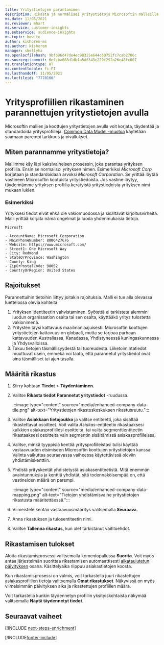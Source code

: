 ```yaml
---
title: Yritystietojen parantaminen
description: Rikasta ja normalisoi yritystietoja Microsoftin malleilla.
ms.date: 11/05/2021
ms.reviewer: mhart
ms.service: customer-insights
ms.subservice: audience-insights
ms.topic: how-to
author: kishorem-ms
ms.author: kishorem
manager: shellyha
ms.openlocfilehash: 9bfb96d47de4ec98325e644c60752fc7cab2706c
ms.sourcegitcommit: 6efcba688d1db1a5d6343c229f292a26c48fc007
ms.translationtype: HT
ms.contentlocale: fi-FI
ms.lasthandoff: 11/05/2021
ms.locfileid: "7770166"
---
```

# <a name="enrichment-of-company-profiles-with-enhanced-company-data"></a>Yritysprofiilien rikastaminen parannettujen yritystietojen avulla

Microsoftin mallien ja koottujen yritystietojen avulla voit korjata, täydentää ja standardoida yritysprofiileja. [Common Data Model -muotoa](/common-data-model/schema/core/applicationcommon/account) käytetään saamaan parempi tarkkuus ja oivallukset.

## <a name="how-we-enhance-company-data"></a>Miten parannamme yritystietoja?

Mallimme käy läpi kaksivaiheisen prosessin, joka parantaa yrityksen profiilia. Ensin se normalisoi yrityksen nimen. Esimerkiksi *Microsoft Corp* korjataan ja standardoidaan arvoksi *Microsoft Corporation*. Se yrittää löytää vastineen Microsoftin kootuista yritystiedoista. Jos vastine löytyy, täydennämme yrityksen profiilia kerätyistä yritystiedoista yrityksen nimi mukaan lukien.


### <a name="example"></a>Esimerkiksi

Yrityksesi tiedot eivät ehkä ole vakiomuodossa ja sisältävät kirjoitusvirheitä. Malli yrittää korjata nämä ongelmat ja luoda yhdenmukaisia tietoja.

```Input
Microsft
```

```Output
- AccountName: Microsoft Corporation
- MainPhoneNumber: 8006427676
- Website: https://www.microsoft.com/
- Street1: One Microsoft Way
- City: Redmond
- StateOrProvince: Washington
- County: King
- ZipOrPostalCode: 98052
- CountryOrRegion: United States
```

## <a name="limitations"></a>Rajoitukset

Parannettuihin tietoihin liittyy joitakin rajoituksia. Malli ei tue alla olevassa luettelossa olevia kohteita.

1.  Yrityksen identiteetin vahvistaminen. Syötettä ei tarkisteta aiemmin luodun organisaation osalta tai sen osalta, käyttääkö yritys tulostetta vakionimenä.
2.  Yritysten täysi kattavuus maailmanlaajuisesti. Microsoftin koottujen yritystietojen kattavuus on globaali, mutta se tarjoaa parhaan kattavuuden Australiassa, Kanadassa, Yhdistyneessä kuningaskunnassa ja Yhdysvalloissa.
3.  Takuu tietojen täsmällisyydestä tai tuoreudesta. Liiketoimintatiedot muuttuvat usein, emmekä voi taata, että parannetut yritystiedot ovat aina täsmälliset tai ajan tasalla.

## <a name="configure-the-enrichment"></a>Määritä rikastus

1. Siirry kohtaan **Tiedot** > **Täydentäminen**.

1. Valitse **Rikasta tiedot** **Parannetut yritystiedot** -ruudussa.

   :::image type="content" source="media/enhanced-company-data-tile.png" alt-text="Yritystietojen rikastuskeskuksen rikastusruutu.":::

1. Valitse **Asiakkaan tietojoukko** ja valitse entiteetti, joka sisältää rikastettavat osoitteet. Voit valita *Asiakas*-entiteetin rikastaaksesi kaikkien asiakasprofiiliesi osoitteita, tai valita segmenttientiteetin rikastaaksesi osoitteita vain segmentin sisältämissä asiakasprofiileissa.

1. Valitse, minkä tyyppisiä kenttiä yritysprofiileistasi tulisi käyttää vastaavuuden etsimiseen Microsoftin koottujen yritystietojen kanssa. Valinta vaikuttaa seuraavassa vaiheessa käytettävissä oleviin yhdistämiskenttiin.

1.  Yhdistä yrityskentät yhdistetystä asiakasentiteetistä. Mitä enemmän avaintunnuksia ja kenttiä yhdistät, sitä todennäköisempää on, että vastineiden määrä on parempi.

    :::image type="content" source="media/enhanced-company-data-mapping.png" alt-text="Tietojen yhdistämisvaihe yritystietojen rikastusta määritettäessä.":::

1. Viimeistele kentän vastaavuusmääritys valitsemalla **Seuraava**.

1. Anna rikastuksen ja tulosentiteetin nimi.

1. Valitse **Tallenna rikastus**, kun olet tarkistanut vaihtoehdot.

## <a name="enrichment-results"></a>Rikastamisen tulokset

Aloita rikastamisprosessi valitsemalla komentopalkissa **Suorita**. Voit myös antaa järjestelmän suorittaa rikastamisen automaattisesti [aikataulutetun päivityksen](system.md#schedule-tab) osana. Käsittelyaika riippuu asiakastietojen koosta.

Kun rikastamisprosessi on valmis, voit tarkastella juuri rikastettujen asiakasprofiilien tietoja valitsemalla **Omat rikastukset**. Näkyvissä on myös viimeisimmän päivityksen aika ja rikastettujen profiilien määrä.

Voit tarkastella kunkin täydennetyn profiilin yksityiskohtaista näkymää valitsemalla **Näytä täydennetyt tiedot**.

## <a name="next-steps"></a>Seuraavat vaiheet

[!INCLUDE [next-steps-enrichment](../includes/next-steps-enrichment.md)]

[!INCLUDE[footer-include](../includes/footer-banner.md)]
